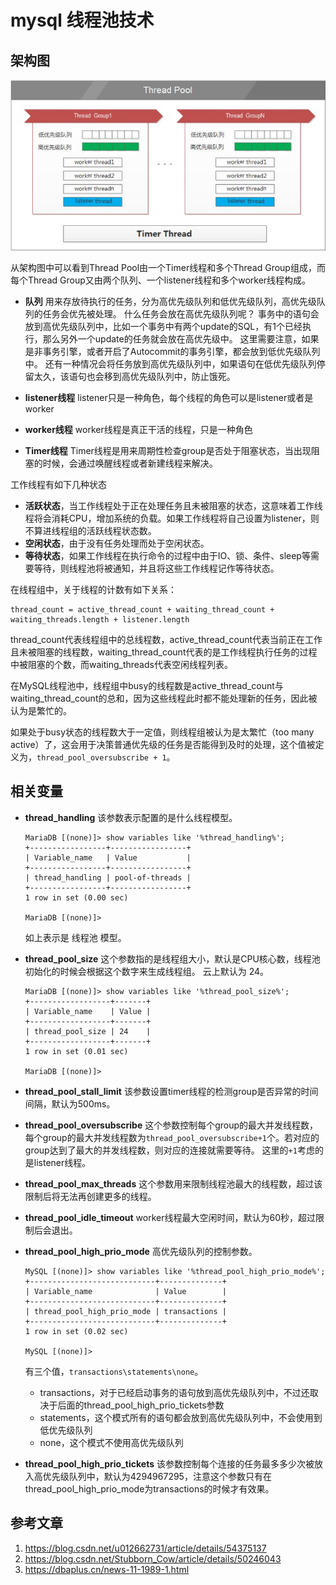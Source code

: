 # mysql 线程池技术

## 架构图

![](https://raw.githubusercontent.com/ernest-dzf/docs/master/pic/mysql_thread_pool.jpg)

从架构图中可以看到Thread Pool由一个Timer线程和多个Thread Group组成，而每个Thread Group又由两个队列、一个listener线程和多个worker线程构成。

- **队列**
  用来存放待执行的任务，分为高优先级队列和低优先级队列，高优先级队列的任务会优先被处理。
  什么任务会放在高优先级队列呢？
  事务中的语句会放到高优先级队列中，比如一个事务中有两个update的SQL，有1个已经执行，那么另外一个update的任务就会放在高优先级中。
  这里需要注意，如果是非事务引擎，或者开启了Autocommit的事务引擎，都会放到低优先级队列中。
  还有一种情况会将任务放到高优先级队列中，如果语句在低优先级队列停留太久，该语句也会移到高优先级队列中，防止饿死。

- **listener线程**
  listener只是一种角色，每个线程的角色可以是listener或者是worker

- **worker线程**
  worker线程是真正干活的线程，只是一种角色

- **Timer线程**
  Timer线程是用来周期性检查group是否处于阻塞状态，当出现阻塞的时候，会通过唤醒线程或者新建线程来解决。

  

工作线程有如下几种状态

- **活跃状态**，当工作线程处于正在处理任务且未被阻塞的状态，这意味着工作线程将会消耗CPU，增加系统的负载。如果工作线程将自己设置为listener，则不算进线程组的活跃线程状态数。
- **空闲状态**，由于没有任务处理而处于空闲状态。
- **等待状态**，如果工作线程在执行命令的过程中由于IO、锁、条件、sleep等需要等待，则线程池将被通知，并且将这些工作线程记作等待状态。

在线程组中，关于线程的计数有如下关系：

```
thread_count = active_thread_count + waiting_thread_count + waiting_threads.length + listener.length
```

thread_count代表线程组中的总线程数，active_thread_count代表当前正在工作且未被阻塞的线程数，waiting_thread_count代表的是工作线程执行任务的过程中被阻塞的个数，而waiting_threads代表空闲线程列表。

在MySQL线程池中，线程组中busy的线程数是active_thread_count与waiting_thread_count的总和，因为这些线程此时都不能处理新的任务，因此被认为是繁忙的。

如果处于busy状态的线程数大于一定值，则线程组被认为是太繁忙（too many active）了，这会用于决策普通优先级的任务是否能得到及时的处理，这个值被定义为，`thread_pool_oversubscribe + 1`。

## 相关变量

- **thread_handling**
  该参数表示配置的是什么线程模型。

  ```mysql
  MariaDB [(none)]> show variables like '%thread_handling%';
  +-----------------+-----------------+
  | Variable_name   | Value           |
  +-----------------+-----------------+
  | thread_handling | pool-of-threads |
  +-----------------+-----------------+
  1 row in set (0.00 sec)
  
  MariaDB [(none)]> 
  
  ```

  如上表示是 线程池 模型。

- **thread_pool_size**
  这个参数指的是线程组大小，默认是CPU核心数，线程池初始化的时候会根据这个数字来生成线程组。
  云上默认为 24。

  ```mysql
  MariaDB [(none)]> show variables like '%thread_pool_size%';                                                                         
  +------------------+-------+
  | Variable_name    | Value |
  +------------------+-------+
  | thread_pool_size | 24    |
  +------------------+-------+
  1 row in set (0.01 sec)
  
  MariaDB [(none)]> 
  
  ```

  

- **thread_pool_stall_limit**
  该参数设置timer线程的检测group是否异常的时间间隔，默认为500ms。

- **thread_pool_oversubscribe**
  这个参数控制每个group的最大并发线程数，每个group的最大并发线程数为`thread_pool_oversubscribe+1`个。若对应的group达到了最大的并发线程数，则对应的连接就需要等待。
  这里的`+1`考虑的是listener线程。

- **thread_pool_max_threads**
  这个参数用来限制线程池最大的线程数，超过该限制后将无法再创建更多的线程。

- **thread_pool_idle_timeout**
  worker线程最大空闲时间，默认为60秒，超过限制后会退出。

- **thread_pool_high_prio_mode**
  高优先级队列的控制参数。

  ```mysql
  MySQL [(none)]> show variables like '%thread_pool_high_prio_mode%';
  +----------------------------+--------------+
  | Variable_name              | Value        |
  +----------------------------+--------------+
  | thread_pool_high_prio_mode | transactions |
  +----------------------------+--------------+
  1 row in set (0.02 sec)
  
  MySQL [(none)]> 
  
  ```

  有三个值，`transactions\statements\none`。

  - transactions，对于已经启动事务的语句放到高优先级队列中，不过还取决于后面的thread_pool_high_prio_tickets参数
  - statements，这个模式所有的语句都会放到高优先级队列中，不会使用到低优先级队列
  - none，这个模式不使用高优先级队列

- **thread_pool_high_prio_tickets**
  该参数控制每个连接的任务最多多少次被放入高优先级队列中，默认为4294967295，注意这个参数只有在thread_pool_high_prio_mode为transactions的时候才有效果。

## 参考文章

1. https://blog.csdn.net/u012662731/article/details/54375137
2. https://blog.csdn.net/Stubborn_Cow/article/details/50246043
3. https://dbaplus.cn/news-11-1989-1.html